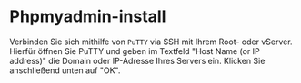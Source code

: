 # Phpmyadmin-install

Verbinden Sie sich mithilfe von ```PuTTY``` via SSH mit Ihrem Root- oder vServer. Hierfür öffnen Sie PuTTY und geben im Textfeld "Host Name (or IP address)" die Domain oder IP-Adresse Ihres Servers ein. Klicken Sie anschließend unten auf "OK".

